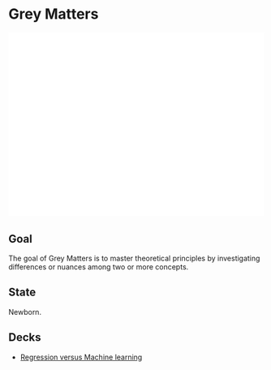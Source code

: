 # Grey Matters

![Grey matters](img/Grey_Matter.png)

## Goal

The goal of Grey Matters is to master theoretical principles by investigating differences or nuances among two or more concepts.

## State

Newborn.

## Decks

- [Regression versus Machine learning](Regression_vs_Machine_Learning/slides/)

